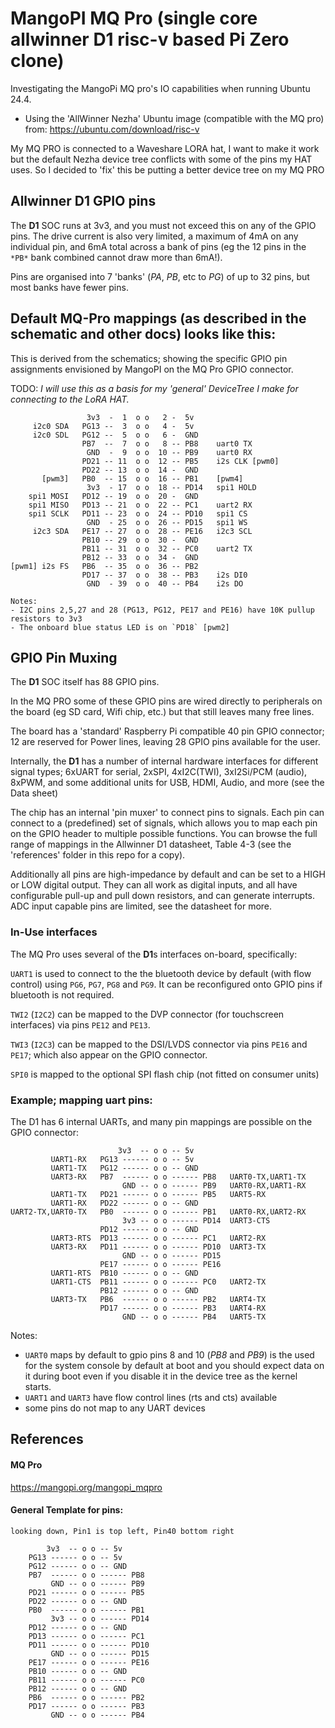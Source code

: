 # MangoPI MQ Pro (single core allwinner D1 risc-v based Pi Zero clone)
Investigating the MangoPi MQ pro's IO capabilities when running Ubuntu 24.4.
- Using the 'AllWinner Nezha' Ubuntu image (compatible with the MQ pro) from: https://ubuntu.com/download/risc-v

My MQ PRO is connected to a Waveshare LORA hat, I want to make it work but the default Nezha device tree conflicts with some of the pins my HAT uses. So I decided to 'fix' this be putting a better device tree on my MQ PRO

## Allwinner D1 GPIO pins
The **D1** SOC runs at 3v3, and you must not exceed this on any of the GPIO pins. The drive current is also very limited, a maximum of 4mA on any individual pin, and 6mA total across a bank of pins (eg the 12 pins in the `*PB*` bank combined cannot draw more than 6mA!).

Pins are organised into 7 'banks' (*PA*, *PB*, etc to *PG*) of up to 32 pins, but most banks have fewer pins.

## Default MQ-Pro mappings (as described in the schematic and other docs) looks like this:
This is derived from the schematics; showing the specific GPIO pin assignments envisioned by MangoPI on the MQ Pro GPIO connector.

TODO: *I will use this as a basis for my 'general' DeviceTree I make for connecting to the LoRA HAT.*

```text
                 3v3  -  1  o o   2 -  5v
     i2c0 SDA   PG13 --  3  o o   4 -  5v
     i2c0 SDL   PG12 --  5  o o   6 -  GND
                PB7  --  7  o o   8 -- PB8    uart0 TX
                 GND  -  9  o o  10 -- PB9    uart0 RX
                PD21 -- 11  o o  12 -- PB5    i2s CLK [pwm0]
                PD22 -- 13  o o  14 -  GND
       [pwm3]   PB0  -- 15  o o  16 -- PB1    [pwm4]
                 3v3  - 17  o o  18 -- PD14   spi1 HOLD
    spi1 MOSI   PD12 -- 19  o o  20 -  GND
    spi1 MISO   PD13 -- 21  o o  22 -- PC1    uart2 RX
    spi1 SCLK   PD11 -- 23  o o  24 -- PD10   spi1 CS
                 GND  - 25  o o  26 -- PD15   spi1 WS
     i2c3 SDA   PE17 -- 27  o o  28 -- PE16   i2c3 SCL 
                PB10 -- 29  o o  30 -  GND
                PB11 -- 31  o o  32 -- PC0    uart2 TX
                PB12 -- 33  o o  34 -  GND
[pwm1] i2s FS   PB6  -- 35  o o  36 -- PB2
                PD17 -- 37  o o  38 -- PB3    i2s DI0
                 GND  - 39  o o  40 -- PB4    i2s DO

Notes:
- I2C pins 2,5,27 and 28 (PG13, PG12, PE17 and PE16) have 10K pullup resistors to 3v3
- The onboard blue status LED is on `PD18` [pwm2]
```

## GPIO Pin Muxing
The **D1** SOC itself has 88 GPIO pins. 

In the MQ PRO some of these GPIO pins are wired directly to peripherals on the board (eg SD card, Wifi chip, etc.) but that still leaves many free lines.

The board has a 'standard' Raspberry Pi compatible 40 pin GPIO connector; 12 are reserved for Power lines, leaving 28 GPIO pins available for the user.

Internally, the **D1** has a number of internal hardware interfaces for different signal types; 6xUART for serial, 2xSPI, 4xI2C(TWI), 3xI2Si/PCM (audio), 8xPWM, and some additional units for USB, HDMI, Audio, and more (see the Data sheet)

The chip has an internal 'pin muxer' to connect pins to signals. Each pin can connect to a (predefined) set of signals, which allows you to map each pin on the GPIO header to multiple possible functions. You can browse the full range of mappings in the Allwinner D1 datasheet, Table 4-3 (see the 'references' folder in this repo for a copy).

Additionally all pins are high-impedance by default and can be set to a HIGH or LOW digital output. They can all work as digital inputs, and all have configurable pull-up and pull down resistors, and can generate interrupts. ADC input capable pins are limited, see the datasheet for more.

### In-Use interfaces
The MQ Pro uses several of the **D1**s interfaces on-board, specifically:

`UART1` is used to connect to the the bluetooth device by default (with flow control) using `PG6`, `PG7`, `PG8` and `PG9`. It can be reconfigured onto GPIO pins if bluetooth is not required.

`TWI2` (`I2C2`) can be  mapped to the DVP connector (for touchscreen interfaces) via pins `PE12` and `PE13`.

`TWI3` (`I2C3`) can be mapped to the DSI/LVDS connector via pins `PE16` and `PE17`; which also appear on the GPIO connector.

`SPI0` is mapped to the optional SPI flash chip (not fitted on consumer units)


### Example; mapping uart pins:
The D1 has 6 internal UARTs, and many pin mappings are possible on the GPIO connector:
```text
                        3v3  -- o o -- 5v
         UART1-RX   PG13 ------ o o -- 5v
         UART1-TX   PG12 ------ o o -- GND
         UART3-RX   PB7  ------ o o ------ PB8   UART0-TX,UART1-TX
                         GND -- o o ------ PB9   UART0-RX,UART1-RX
         UART1-TX   PD21 ------ o o ------ PB5   UART5-RX
         UART1-RX   PD22 ------ o o -- GND
UART2-TX,UART0-TX   PB0  ------ o o ------ PB1   UART0-RX,UART2-RX
                         3v3 -- o o ------ PD14  UART3-CTS
                    PD12 ------ o o -- GND
         UART3-RTS  PD13 ------ o o ------ PC1   UART2-RX
         UART3-RX   PD11 ------ o o ------ PD10  UART3-TX
                         GND -- o o ------ PD15
                    PE17 ------ o o ------ PE16
         UART1-RTS  PB10 ------ o o -- GND
         UART1-CTS  PB11 ------ o o ------ PC0   UART2-TX
                    PB12 ------ o o -- GND
         UART3-TX   PB6  ------ o o ------ PB2   UART4-TX
                    PD17 ------ o o ------ PB3   UART4-RX
                         GND -- o o ------ PB4   UART5-TX
```
Notes:
- `UART0` maps by default to gpio pins 8 and 10 (*PB8* and *PB9*) is the used for the system console by default at boot and you should expect data on it during boot even if you disable it in the device tree as the kernel starts.
- `UART1` and `UART3` have flow control lines (rts and cts) available
- some pins do not map to any UART devices

## References

#### MQ Pro
https://mangopi.org/mangopi_mqpro

#### General Template for pins:
```text
looking down, Pin1 is top left, Pin40 bottom right

        3v3  -- o o -- 5v
    PG13 ------ o o -- 5v
    PG12 ------ o o -- GND
    PB7  ------ o o ------ PB8
         GND -- o o ------ PB9
    PD21 ------ o o ------ PB5
    PD22 ------ o o -- GND
    PB0  ------ o o ------ PB1
         3v3 -- o o ------ PD14
    PD12 ------ o o -- GND
    PD13 ------ o o ------ PC1
    PD11 ------ o o ------ PD10
         GND -- o o ------ PD15
    PE17 ------ o o ------ PE16
    PB10 ------ o o -- GND
    PB11 ------ o o ------ PC0
    PB12 ------ o o -- GND
    PB6  ------ o o ------ PB2
    PD17 ------ o o ------ PB3
         GND -- o o ------ PB4
```
